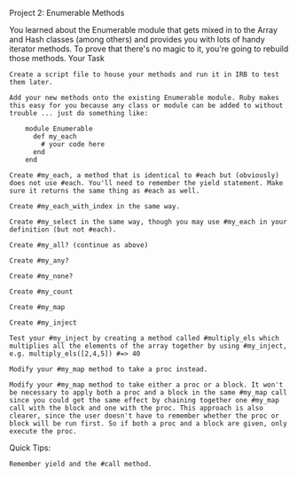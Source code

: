 Project 2: Enumerable Methods

You learned about the Enumerable module that gets mixed in to the Array and Hash classes (among others) and provides you with lots of handy iterator methods. To prove that there's no magic to it, you're going to rebuild those methods.
Your Task

    Create a script file to house your methods and run it in IRB to test them later.

    Add your new methods onto the existing Enumerable module. Ruby makes this easy for you because any class or module can be added to without trouble ... just do something like:

        module Enumerable
          def my_each
            # your code here
          end
        end

    Create #my_each, a method that is identical to #each but (obviously) does not use #each. You'll need to remember the yield statement. Make sure it returns the same thing as #each as well.

    Create #my_each_with_index in the same way.

    Create #my_select in the same way, though you may use #my_each in your definition (but not #each).

    Create #my_all? (continue as above)

    Create #my_any?

    Create #my_none?

    Create #my_count

    Create #my_map

    Create #my_inject

    Test your #my_inject by creating a method called #multiply_els which multiplies all the elements of the array together by using #my_inject, e.g. multiply_els([2,4,5]) #=> 40

    Modify your #my_map method to take a proc instead.

    Modify your #my_map method to take either a proc or a block. It won't be necessary to apply both a proc and a block in the same #my_map call since you could get the same effect by chaining together one #my_map call with the block and one with the proc. This approach is also clearer, since the user doesn't have to remember whether the proc or block will be run first. So if both a proc and a block are given, only execute the proc.

Quick Tips:

    Remember yield and the #call method.

